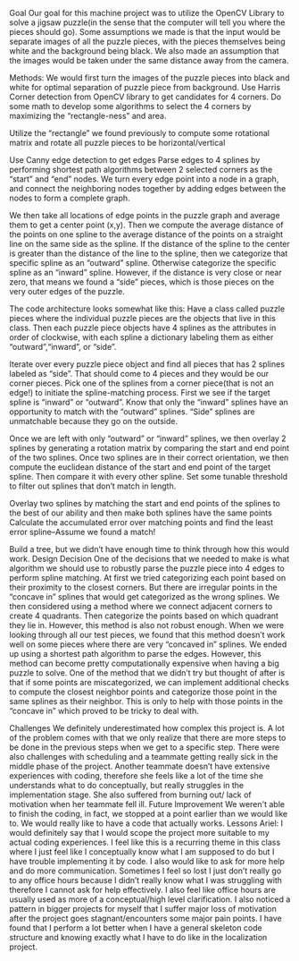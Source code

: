 Goal
Our goal for this machine project was to utilize the OpenCV Library to solve a jigsaw puzzle(in the sense that the computer will tell you where the pieces should go). Some assumptions we made is that the input would be separate images of all the puzzle pieces, with the pieces themselves being white and the background being black. We also made an assumption that the images would be taken under the same distance away from the camera. 

Methods:
We would first turn the images of the puzzle pieces into black and white for optimal separation of puzzle piece from background.
Use Harris Corner detection from OpenCV library to get candidates for 4 corners.
Do some math to develop some algorithms to select the 4 corners by maximizing the “rectangle-ness” and area.

Utilize the “rectangle” we found previously to compute some rotational matrix and rotate all puzzle pieces to be horizontal/vertical  

Use Canny edge detection to get edges
Parse edges to 4 splines by performing shortest path algorithms between 2 selected corners as the “start” and “end” nodes. We turn every edge point into a node in a graph, and connect the neighboring nodes together by adding edges between the nodes to form a complete graph. 

We then take all locations of edge points in the puzzle graph and average them to get a center point (x,y). Then we compute the average distance of the points on one spline to the average distance of the points on a straight line on the same side as the spline. If the distance of the spline to the center is greater than the distance of the line to the spline, then we categorize that specific spline as an “outward” spline. Otherwise categorize the specific spline as an “inward” spline. However, if the distance is very close or near zero, that means we found a “side” pieces, which is those pieces on the very outer edges of the puzzle.

The code architecture looks somewhat like this: 
Have a class called puzzle pieces where the individual puzzle pieces are the objects that live in this class. Then each puzzle piece objects have 4 splines as the attributes in order of clockwise, with each spline a dictionary labeling them as either “outward”,“inward”, or “side”.

 Iterate over every puzzle piece object and find all pieces that has 2 splines labeled as “side”. That should come to 4 pieces and they would be our corner pieces.
Pick one of the splines from a corner piece(that is not an edge!) to initiate the spline-matching process. First we see if the target spline is “inward” or “outward”. Know that only the “inward” splines have an opportunity to match with the “outward” splines. “Side” splines are unmatchable because they go on the outside. 

Once we are left with only “outward” or “inward” splines, we then overlay 2 splines by generating a rotation matrix by comparing the start and end point of the two splines. Once two splines are in their correct orientation, we then compute the euclidean distance of the start and end point of the target spline. Then compare it with every other spline. Set some tunable threshold to filter out splines that don’t match in length.

Overlay two splines by matching the start and end points of the splines to the best of our ability and then make both splines have the same points
Calculate the accumulated error over matching points and find the least error spline–Assume we found a match!

Build a tree, but we didn’t have enough time to think through how this would work. 
Design Decision
	One of the decisions that we needed to make is what algorithm we should use to robustly parse the puzzle piece into 4 edges to perform spline matching. At first we tried categorizing each point based on their proximity to the closest corners. But there are irregular points in the “concave in” splines that would get categorized as the wrong splines. We then considered using a method where we connect adjacent corners to create 4 quadrants. Then categorize the points based on which quadrant they lie in. However, this method is also not robust enough. When we were looking through all our test pieces, we found that this method doesn’t work well on some pieces where there are very “concaved in” splines. We ended up using a shortest path algorithm to parse the edges. However, this method can become pretty computationally expensive when having a big puzzle to solve. One of the method that we didn’t try but thought of after is that if some points are miscategorized, we can implement additional checks to compute the closest neighbor points and categorize those point in the same splines as their neighbor. This is only to help with those points in the “concave in” which proved to be tricky to deal with. 

Challenges
	We definitely underestimated how complex this project is. A lot of the problem comes with that we only realize that there are more steps to be done in the previous steps when we get to a specific step. There were also challenges with scheduling and a teammate getting really sick in the middle phase of the project. Another teammate doesn’t have extensive experiences with coding, therefore she feels like a lot of the time she understands what to do conceptually, but really struggles in the implementation stage. She also suffered from burning out/ lack of motivation when her teammate fell ill. 
Future Improvement
We weren't able to finish the coding, in fact, we stopped at a point earlier than we would like to. We would really like to have a code that actually works. 
Lessons
Ariel: I would definitely say that I would scope the project more suitable to my actual coding experiences. I feel like this is a recurring theme in this class where I just feel like I conceptually know what I am supposed to do but I have trouble implementing it by code. I also would like to ask for more help and do more communication. Sometimes I feel so lost I just don’t really go to any office hours because I didn’t really know what I was struggling with therefore I cannot ask for help effectively. I also feel like office hours are usually used as more of a conceptual/high level clarification. I also noticed a pattern in bigger projects for myself that I suffer major loss of motivation after the project goes stagnant/encounters some major pain points.  I have found that I perform a lot better when I have a general skeleton code structure and knowing exactly what I have to do like in the localization project. 



